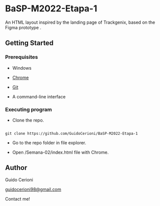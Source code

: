 # BaSP-M2022-Etapa-1

An HTML layout inspired by the landing page of Trackgenix, based on the Figma prototype .

## Getting Started

### Prerequisites

- Windows

- [Chrome](https://www.google.com/chrome/browser/desktop/)

- [Git](https://git-scm.com/downloads)

- A command-line interface

### Executing program

- Clone the repo.

```

git clone https://github.com/GuidoCerioni/BaSP-M2022-Etapa-1

```

- Go to the repo folder in file explorer.

- Open /Semana-02/index.html file with Chrome.

## Author

Guido Cerioni

guidocerioni98@gmail.com

Contact me!
